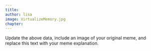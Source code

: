 ```yaml
---
title:  
author: lisa
image: VirtualizeMemory.jpg
chapter: 
---
```

Update the above data, include an image of your original meme, and replace this text with your meme explanation.